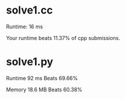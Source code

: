 # solve1.cc

Runtime: 16 ms

Your runtime beats 11.37% of cpp submissions.

# solve1.py

Runtime 92 ms Beats 69.66%

Memory 18.6 MB Beats 60.38%
